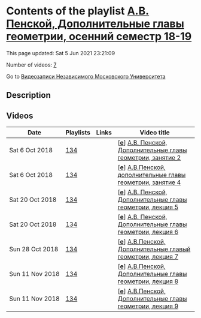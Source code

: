 # Contents of the playlist [А.В. Пенской, Дополнительные главы геометрии, осенний семестр 18-19](https://www.youtube.com/playlist?list=PLp9ABVh6_x4G7b0eHnCWcTOlJyzAbGYxJ)

This page updated: Sat 5 Jun 2021 23:21:09

Number of videos: [7](#videos)

Go to [Видеозаписи Независимого Московского Университета](../README.md)

## Description



## Videos

|Date|Playlists|Links|Video title|
|---|---|---|---|
| Sat&nbsp;6&nbsp;Oct&nbsp;2018 | [134](../playlists/134 "А.В. Пенской, Дополнительные главы геометрии, осенний семестр 18-19") |  | [[**e**](https://studio.youtube.com/video/TvVcaSJjDfQ/edit "Edit")] [А.В. Пенской, Дополнительные главы геометрии, занятие 2](https://www.youtube.com/watch?v=TvVcaSJjDfQ&list=PLp9ABVh6_x4G7b0eHnCWcTOlJyzAbGYxJ "Описание") |
| Sat&nbsp;6&nbsp;Oct&nbsp;2018 | [134](../playlists/134 "А.В. Пенской, Дополнительные главы геометрии, осенний семестр 18-19") |  | [[**e**](https://studio.youtube.com/video/tpn4U3vb_Xc/edit "Edit")] [А.В.Пенской, дополнительные главы геометрии, занятие 4](https://www.youtube.com/watch?v=tpn4U3vb_Xc&list=PLp9ABVh6_x4G7b0eHnCWcTOlJyzAbGYxJ "04.10.2018") |
| Sat&nbsp;20&nbsp;Oct&nbsp;2018 | [134](../playlists/134 "А.В. Пенской, Дополнительные главы геометрии, осенний семестр 18-19") |  | [[**e**](https://studio.youtube.com/video/ygicPCzMKaw/edit "Edit")] [А.В. Пенской, Дополнительные главы геометрии, лекция 5](https://www.youtube.com/watch?v=ygicPCzMKaw&list=PLp9ABVh6_x4G7b0eHnCWcTOlJyzAbGYxJ "11.10.2018") |
| Sat&nbsp;20&nbsp;Oct&nbsp;2018 | [134](../playlists/134 "А.В. Пенской, Дополнительные главы геометрии, осенний семестр 18-19") |  | [[**e**](https://studio.youtube.com/video/9vjylALy8Ks/edit "Edit")] [А.В. Пенской, Дополнительные главы геометрии, лекция 6](https://www.youtube.com/watch?v=9vjylALy8Ks&list=PLp9ABVh6_x4G7b0eHnCWcTOlJyzAbGYxJ "18.10.2018") |
| Sun&nbsp;28&nbsp;Oct&nbsp;2018 | [134](../playlists/134 "А.В. Пенской, Дополнительные главы геометрии, осенний семестр 18-19") |  | [[**e**](https://studio.youtube.com/video/PMTUZBI3LEw/edit "Edit")] [А.В.Пенской, Дополнительные главый геометрии, лекция 7](https://www.youtube.com/watch?v=PMTUZBI3LEw&list=PLp9ABVh6_x4G7b0eHnCWcTOlJyzAbGYxJ "25.10.2018") |
| Sun&nbsp;11&nbsp;Nov&nbsp;2018 | [134](../playlists/134 "А.В. Пенской, Дополнительные главы геометрии, осенний семестр 18-19") |  | [[**e**](https://studio.youtube.com/video/NiI3u2LVhY0/edit "Edit")] [А.В.Пенской, Дополнительные главы геометрии, лекция 8](https://www.youtube.com/watch?v=NiI3u2LVhY0&list=PLp9ABVh6_x4G7b0eHnCWcTOlJyzAbGYxJ "01.11.2018") |
| Sun&nbsp;11&nbsp;Nov&nbsp;2018 | [134](../playlists/134 "А.В. Пенской, Дополнительные главы геометрии, осенний семестр 18-19") |  | [[**e**](https://studio.youtube.com/video/kswY1Q7Psp8/edit "Edit")] [А.В.Пенской, Дополнительные главы геометрии, лекция 9](https://www.youtube.com/watch?v=kswY1Q7Psp8&list=PLp9ABVh6_x4G7b0eHnCWcTOlJyzAbGYxJ "08.11.2018") |
